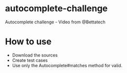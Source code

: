 # autocomplete-challenge
Autocomplete challenge - Video from @Bettatech

# How to use
* Download the sources
* Create test cases
* Use only the Autocomplete#matches method for valid.
